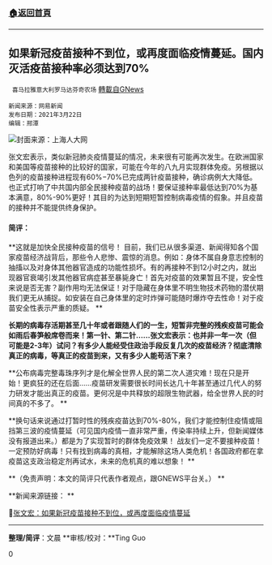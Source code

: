 ###  [:house:返回首頁](https://github.com/ourhimalayas/txt)
---

## 如果新冠疫苗接种不到位，或再度面临疫情蔓延。国内灭活疫苗接种率必须达到70%
` 喜马拉雅意大利罗马达芬奇农场` [轉載自GNews](https://gnews.org/zh-hans/1018673/)

```
新闻来源：网易新闻
发布日期：2021年3月22日
编辑：邢潭
```


![]()![](https://gnews.org/wp-content/uploads/2021/03/202101271235352553-e1616708377760.jpg)封面来源：上海人大网

张文宏表示，类似新冠肺炎疫情蔓延的情况，未来很有可能再次发生。在欧洲国家和美国等疫苗接种的比较好的国家，可能在今年的八九月实现群体免疫。另根据以色列的疫苗接种进程现有60%−70%已完成两针疫苗接种，确诊病例大大降低。也正式打响了中共国内部全民接种疫苗的战场！要保证接种率最低达到70%为基本满意，80%-90%更好！其目的为达到短期短暂控制病毒疫情的假象。并且疫苗的接种并不能提供终身保护。

#### **简评：** 

**这就是加快全民接种疫苗的信号！ 目前，我们已从很多渠道、新闻得知各个国家疫苗经济战背后，那些令人悲惨、震惊的消息。例如：身体不属自身意志控制的抽搐以及对身体其他器官造成的功能性损坏。有的再接种不到12小时之内，就出现器官衰竭引发其他器官病症甚至暴毙身亡！首先对疫苗的效果暂且不提，安全性来说是否无害？副作用均无法保证！对于隐藏在身体里不明生物技术药物的潜伏期我们更无从捕捉。如安装在自己身体里的定时炸弹可能随时爆炸夺去性命！对于疫苗安全性表示严重的质疑。 **

**长期的病毒存活期甚至几十年或者跟随人们的一生，短暂非完整的残疾疫苗可能会如雨后春笋般席卷而来！第一针、第二针……张文宏表示：也并非一年一次（但可能是2-3年）试问？有多少人能经受住政治手段反复几次的疫苗经济？彻底清除真正的病毒，等真正的疫苗到来，又有多少人能苟活下来？**

**公布病毒完整毒珠序列才是化解全世界人民的第二次人道灾难！现在只是开始！更疯狂的还在后面……疫苗研发需要很长时间长达几十年甚至通过几代人的努力研发才能出真正的疫苗。更何况是中共释放的超限生物武器，给全世界人民的时间真的不多了。 **

**换句话来说通过打暂时性的残疾疫苗达到70%-80%，我们才能控制住疫情或阻挡第三波的疫情蔓延（可见国内疫情一直非常严重，传染率持续上升，但新闻媒体没有报道出来。）都是为了实现暂时的群体免疫效果！ 战友们一定不要接种疫苗！一定预防好病毒！只有找到病毒的真相，才能解除这场人类危机！各国政府都在拿疫苗这支政治稳定剂再试水，未来的危机真的难以想象！ **

**（免责声明：本文的简评只代表作者观点，跟GNEWS平台关。）                         **

**新闻来源链接： **

🔗[张文宏：如果新冠疫苗接种不到位，或再度面临疫情蔓延](https://c.m.163.com/news/a/G5MHK9OF0514R9P4.html?spss=newsapp)

* * *

**整理/简评**：文晨 **审核/校对：**Ting Guo

0
